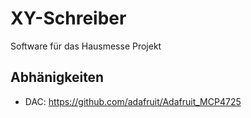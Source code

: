 # XY-Schreiber
Software für das Hausmesse Projekt

## Abhänigkeiten
- DAC: https://github.com/adafruit/Adafruit_MCP4725
